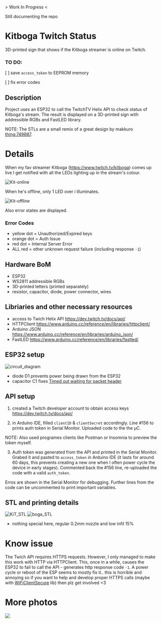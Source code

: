 \> Work In Progress <

Still documenting the repo

# Kitboga Twitch Status

3D-printed sign that shows if the Kitboga streamer is online on Twitch.

### TO DO:

[ ] save `access_token` to EEPROM memory

[ ] fix error codes

## Description

Project uses an ESP32 to call the TwitchTV Helix API to check status of Kitboga's stream. The result is displayed on a 3D-printed sign with addressible RGBs and FastLED library.

NOTE: The STLs are a small remix of a great design by makkuro [thing:749887](https://www.thingiverse.com/thing:749887).

# Details

When my fav streamer Kitboga (https://www.twitch.tv/kitboga) comes up live I get notified with all the LEDs lighting up in the stream's colour.

![Kit-online](https://github.com/pawelowski/KitbogaTwitchStatus/blob/main/photos/KIT_BOGA_online-part.jpg)

When he's offline, only 1 LED over _i_ illuminates.

![Kit-offline](https://github.com/pawelowski/KitbogaTwitchStatus/blob/main/photos/KIT_offline.jpg)

Also error states are displayed.

### Error Codes

- yellow dot = Unauthorized/Expired keys
- orange dot = Auth Issue
- red dot = Internal Server Error
- ALL red = other unknown request failure (including response `-1`)

## Hardware BoM

- ESP32
- WS2811 addressible RGBs
- 3D-printed letters (printed separately)
- resistor, capacitor, diode, power connector, wires

## Libriaries and other necessary resources

- access to Twich Helix API https://dev.twitch.tv/docs/api/
- HTTPClient https://www.arduino.cc/reference/en/libraries/httpclient/
- Arduino JSON https://www.arduino.cc/reference/en/libraries/arduino_json/
- FastLED https://www.arduino.cc/reference/en/libraries/fastled/

## ESP32 setup

![circuit_diagram](https://github.com/pawelowski/KitbogaTwitchStatus/blob/main/photos/circuit_diagram.JPG)

- diode D1 provents power being drawn from the ESP32
- capacitor C1 fixes [Timed out waiting for packet header](https://randomnerdtutorials.com/solved-failed-to-connect-to-esp32-timed-out-waiting-for-packet-header/)

## API setup

1. created a Twitch developer account to obtain access keys https://dev.twitch.tv/docs/api/

2. in Arduino IDE, filled `clientID` & `clientSecret` accordingly. Line #156 to prints auth token in Serial Monitor.
   Uploaded code to the the μC.

NOTE: Also used programes clients like Postman or Insomnia to preview the token myself.

3. Auth token was generated from the API and printed in the Serial Monitor. Grabed it and pasted to `access_token` in Arduino IDE (it lasts for around 60 days, this prevents creating a new one when I often power cycle the device in early stages). Commented back the #156 line, re-uploaded the code with a valid `auth_token`.

Erros are shown in the Serial Monitor for debugging. Further lines from the code can be uncommented to print important variables.

## STL and printing details

![KiT_STL](https://raw.githubusercontent.com/pawelowski/KitbogaTwitchStatus/main/photos/KiT_SLT_screenshot.JPG?v4&s=1260px)
![boga_STL](https://raw.githubusercontent.com/pawelowski/KitbogaTwitchStatus/main/photos/boga_STL_screenshot.JPG)

- nothing special here, regular 0.2mm nozzle and low infil 15%

# Know issue

The Twich API requires HTTPS requests. However, I only managed to make this work with HTTP via HTTPClient. This, once in a while, causes the ESP32 to fail to call the API - generates http response code `-1`. A power cycle or reboot of the ESP seems to mostly fix it.. this is horrible and annoying so if you want to help and develop proper HTTPS calls (maybe with [WiFiClientSecure](https://github.com/espressif/arduino-esp32/tree/master/libraries/WiFiClientSecure) lib) then plz get involved <3

# More photos

![](https://github.com/pawelowski/KitbogaTwitchStatus/blob/main/photos/STL_LED_inside.jpg)
